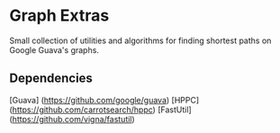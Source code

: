 # Graph Extras

Small collection of utilities and algorithms for finding shortest paths on Google Guava's graphs.

## Dependencies
[Guava] (https://github.com/google/guava)
[HPPC] (https://github.com/carrotsearch/hppc)
[FastUtil] (https://github.com/vigna/fastutil)
